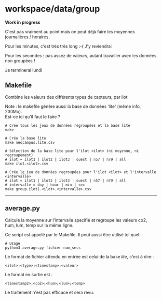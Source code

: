 # workspace/data/group

**Work in progress**

C'est pas vraiment au point mais on peut déjà faire les moyennes journalières / horaires.

Pour les minutes, c'est très très long :-( J'y reviendrai

Pour les secondes : pas assez de valeurs, autant travailler avec les données non groupées !

Je terminerai lundi


## Makefile

Combine les valeurs des différents types de capteurs, par ilot

Note : le makefile génère aussi la base de données 'lite' (même info, 230Mo).  
Est-ce ici qu'il faut le faire ?

	# Crée tous les jeux de données regroupées et la base lite
	make

	# Crée la base lite
	make neocampus.lite.csv
	
	# Sélection de la base lite pour l'ilot <ilot> (ni moyenne, ni regroupement)
	# ilot = ilot1 | ilot2 | ilot3 | ouest | n57 | n79 | all
	make ilot.<ilot>.csv

	# Crée le jeu de données regroupées pour l'ilot <ilot> et l'intervalle <intervalle>
	# ilot = ilot1 | ilot2 | ilot3 | ouest | n57 | n79 | all
	# intervalle = day | hour | min | sec
	make group.ilot1.<ilot>.<intervalle>.csv

---

## average.py

Calcule la moyenne sur l'intervalle specifié et regroupe les valeurs co2, hum, lum, temp sur la même ligne.

Ce script est appelé par le Makefile. Il peut aussi être utilisé tel quel :

	# Usage
	python3 average.py fichier num_secs

Le format de fichier attendu en entrée est celui de la base *lite*, c'est à dire :

	<ilot>;<type>;<timestamp>;<valeur>

Le format en sortie est :

	<timestamp2>;<co2>;<hum>;<lum>;<temp>

Le traitement n'est pas efficace et sera revu.


